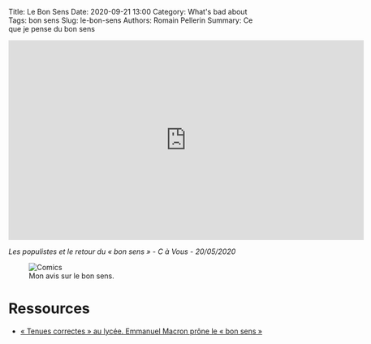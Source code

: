Title: Le Bon Sens
Date: 2020-09-21 13:00
Category: What's bad about
Tags: bon sens
Slug: le-bon-sens
Authors: Romain Pellerin
Summary: Ce que je pense du bon sens

<iframe width="700" height="394" src="https://www.youtube-nocookie.com/embed/ja4dG0KUuRc" frameborder="0" allow="accelerometer; autoplay; encrypted-media; gyroscope; picture-in-picture" allowfullscreen></iframe>

*Les populistes et le retour du « bon sens » - C à Vous - 20/05/2020*

<figure class="center"><img src="{filename}/images/bon-sens.png" alt="Comics" /><figcaption>Mon avis sur le bon sens.</figcaption></figure>

# Ressources

- [« Tenues correctes » au lycée. Emmanuel Macron prône le « bon sens »](https://www.ouest-france.fr/politique/emmanuel-macron/tenues-correctes-au-lycee-emmanuel-macron-prone-le-bon-sens-6979569)
